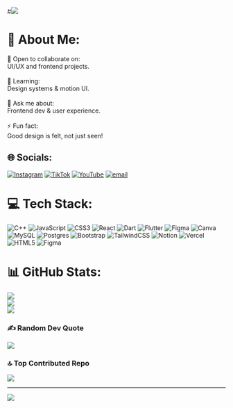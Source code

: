 #![]([https://media1.giphy.com/media/v1.Y2lkPTc5MGI3NjExdWF6eGptaDU4cTF6bzZqZGo5aHpkcnYxOGQxeGg1OTc5eGdqcHNzNyZlcD12MV9pbnRlcm5hbF9naWZfYnlfaWQmY3Q9Zw/1gLZ32bMP5pY52PBsm/giphy.gif](https://media3.giphy.com/media/v1.Y2lkPTc5MGI3NjExZzBwaDVybmE3N2ltYnF6bmdiejA2bXY1d3ltcTcwM3VvODlkcDhsZSZlcD12MV9pbnRlcm5hbF9naWZfYnlfaWQmY3Q9Zw/ISOckXUybVfQ4/giphy.gif))

# 💫 About Me:
🤝 Open to collaborate on:<br>UI/UX and frontend projects.<br><br>🌱 Learning:<br>Design systems & motion UI.<br><br>💬 Ask me about:<br>Frontend dev & user experience.<br><br>⚡ Fun fact:<br>Good design is felt, not just seen!


## 🌐 Socials:
[![Instagram](https://img.shields.io/badge/Instagram-%23E4405F.svg?logo=Instagram&logoColor=white)](https://instagram.com/bgs.pryogi) [![TikTok](https://img.shields.io/badge/TikTok-%23000000.svg?logo=TikTok&logoColor=white)](https://tiktok.com/@blizszenn) [![YouTube](https://img.shields.io/badge/YouTube-%23FF0000.svg?logo=YouTube&logoColor=white)](https://www.youtube.com/@Blizszenn_) [![email](https://img.shields.io/badge/Email-D14836?logo=gmail&logoColor=white)](mailto:prayogigres@gmail.com) 

# 💻 Tech Stack:
![C++](https://img.shields.io/badge/c++-%2300599C.svg?style=for-the-badge&logo=c%2B%2B&logoColor=white) ![JavaScript](https://img.shields.io/badge/javascript-%23323330.svg?style=for-the-badge&logo=javascript&logoColor=%23F7DF1E) ![CSS3](https://img.shields.io/badge/css3-%231572B6.svg?style=for-the-badge&logo=css3&logoColor=white) ![React](https://img.shields.io/badge/react-%2320232a.svg?style=for-the-badge&logo=react&logoColor=%2361DAFB) ![Dart](https://img.shields.io/badge/dart-%230175C2.svg?style=for-the-badge&logo=dart&logoColor=white) ![Flutter](https://img.shields.io/badge/Flutter-%2302569B.svg?style=for-the-badge&logo=Flutter&logoColor=white) ![Figma](https://img.shields.io/badge/figma-%23F24E1E.svg?style=for-the-badge&logo=figma&logoColor=white) ![Canva](https://img.shields.io/badge/Canva-%2300C4CC.svg?style=for-the-badge&logo=Canva&logoColor=white) ![MySQL](https://img.shields.io/badge/mysql-4479A1.svg?style=for-the-badge&logo=mysql&logoColor=white) ![Postgres](https://img.shields.io/badge/postgres-%23316192.svg?style=for-the-badge&logo=postgresql&logoColor=white)  ![Bootstrap](https://img.shields.io/badge/bootstrap-%238511FA.svg?style=for-the-badge&logo=bootstrap&logoColor=white)  ![TailwindCSS](https://img.shields.io/badge/tailwindcss-%2338B2AC.svg?style=for-the-badge&logo=tailwind-css&logoColor=white) ![Notion](https://img.shields.io/badge/Notion-%23000000.svg?style=for-the-badge&logo=notion&logoColor=white)  ![Vercel](https://img.shields.io/badge/vercel-%23000000.svg?style=for-the-badge&logo=vercel&logoColor=white) ![HTML5](https://img.shields.io/badge/html5-%23E34F26.svg?style=for-the-badge&logo=html5&logoColor=white) ![Figma](https://img.shields.io/badge/figma-%23F24E1E.svg?style=for-the-badge&logo=figma&logoColor=white) 
# 📊 GitHub Stats:
![](https://github-readme-stats.vercel.app/api?username=bgsprayogi&theme=react&hide_border=false&include_all_commits=true&count_private=true)<br/>
![](https://nirzak-streak-stats.vercel.app/?user=bgsprayogi&theme=react&hide_border=false)<br/>
![](https://github-readme-stats.vercel.app/api/top-langs/?username=bgsprayogi&theme=react&hide_border=false&include_all_commits=true&count_private=true&layout=compact)

### ✍️ Random Dev Quote
![](https://quotes-github-readme.vercel.app/api?type=horizontal&theme=radical)

### 🔝 Top Contributed Repo
![](https://github-contributor-stats.vercel.app/api?username=bgsprayogi&limit=5&theme=ocean_dark&combine_all_yearly_contributions=true)

---
[![](https://visitcount.itsvg.in/api?id=bgsprayogi&icon=0&color=0)](https://visitcount.itsvg.in)

<!-- Proudly created with GPRM ( https://gprm.itsvg.in ) -->
